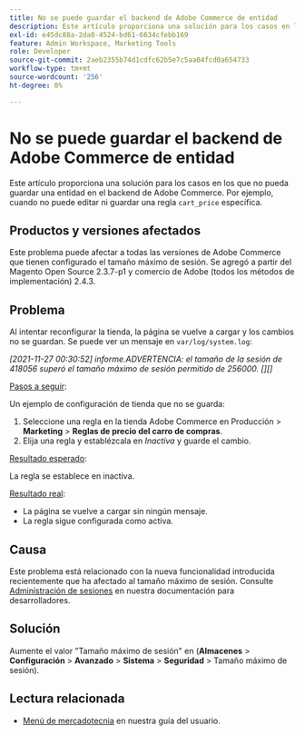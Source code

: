 ```yaml
---
title: No se puede guardar el backend de Adobe Commerce de entidad
description: Este artículo proporciona una solución para los casos en los que no pueda guardar una entidad en el backend de Adobe Commerce. Por ejemplo, cuando no puede editar ni guardar una regla "cart_price" específica.
exl-id: e45dc88a-2da0-4524-bd61-6634cfebb169
feature: Admin Workspace, Marketing Tools
role: Developer
source-git-commit: 2aeb2355b74d1cdfc62b5e7c5aa04fcd0a654733
workflow-type: tm+mt
source-wordcount: '256'
ht-degree: 0%

---
```


# No se puede guardar el backend de Adobe Commerce de entidad

Este artículo proporciona una solución para los casos en los que no pueda guardar una entidad en el backend de Adobe Commerce. Por ejemplo, cuando no puede editar ni guardar una regla `cart_price` específica.

## Productos y versiones afectados

Este problema puede afectar a todas las versiones de Adobe Commerce que tienen configurado el tamaño máximo de sesión. Se agregó a partir del Magento Open Source 2.3.7-p1 y comercio de Adobe (todos los métodos de implementación) 2.4.3.


## Problema

Al intentar reconfigurar la tienda, la página se vuelve a cargar y los cambios no se guardan. Se puede ver un mensaje en `var/log/system.log`:

*[2021-11-27 00:30:52] informe.ADVERTENCIA: el tamaño de la sesión de 418056 superó el tamaño máximo de sesión permitido de 256000. [][]*

<u>Pasos a seguir</u>:

Un ejemplo de configuración de tienda que no se guarda:

1. Seleccione una regla en la tienda Adobe Commerce en Producción > **Marketing** > **Reglas de precio del carro de compras**.
1. Elija una regla y establézcala en *Inactiva* y guarde el cambio.

<u>Resultado esperado</u>:

La regla se establece en inactiva.

<u>Resultado real</u>:

* La página se vuelve a cargar sin ningún mensaje.
* La regla sigue configurada como activa.

## Causa

Este problema está relacionado con la nueva funcionalidad introducida recientemente que ha afectado al tamaño máximo de sesión. Consulte [Administración de sesiones](https://experienceleague.adobe.com/es/docs/commerce-admin/systems/security/security-session-management) en nuestra documentación para desarrolladores.

## Solución

Aumente el valor &quot;Tamaño máximo de sesión&quot; en (**Almacenes** > **Configuración** > **Avanzado** > **Sistema** > **Seguridad** > Tamaño máximo de sesión).

## Lectura relacionada

* [Menú de mercadotecnia](https://experienceleague.adobe.com/es/docs/commerce-admin/marketing/marketing-menu) en nuestra guía del usuario.
